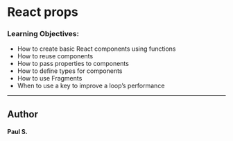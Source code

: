 # React props

### Learning Objectives:
*    How to create basic React components using functions
*    How to reuse components
*   How to pass properties to components
*    How to define types for components
*    How to use Fragments
*    When to use a key to improve a loop’s performance

--- 
## Author 
#### Paul S.